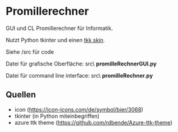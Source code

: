 # Promillerechner

GUI und CL Promillerechner für Informatik. 

Nutzt Python tkinter und einen [tkk skin](https://github.com/rdbende/Azure-ttk-theme).

Siehe /src für code

Datei für grafische Oberfläche:     src\ **promilleRechnerGUI.py**

Datei für command line interface:   src\ **promilleRechner.py**


## Quellen

* icon (https://icon-icons.com/de/symbol/bier/3068)
* tkinter (in Python miteinbegriffen)
* azure ttk theme (https://github.com/rdbende/Azure-ttk-theme)
